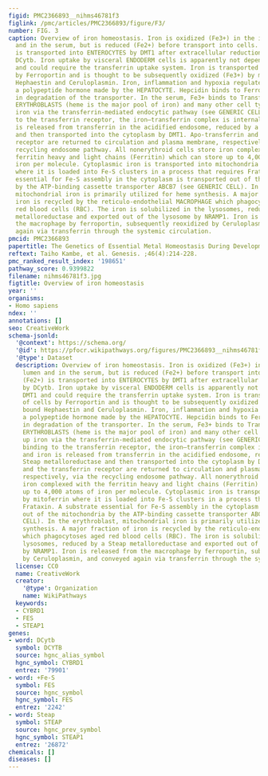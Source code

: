 ```yaml
---
figid: PMC2366893__nihms46781f3
figlink: /pmc/articles/PMC2366893/figure/F3/
number: FIG. 3
caption: Overview of iron homeostasis. Iron is oxidized (Fe3+) in the intestinal lumen
  and in the serum, but is reduced (Fe2+) before transport into cells. Iron (Fe2+)
  is transported into ENTEROCYTES by DMT1 after extracellular reduction perhaps by
  DCytb. Iron uptake by visceral ENDODERM cells is apparently not dependent on DMT1
  and could require the transferrin uptake system. Iron is transported out of cells
  by Ferroportin and is thought to be subsequently oxidized (Fe3+) by membrane bound
  Hephaestin and Ceruloplasmin. Iron, inflammation and hypoxia regulate Hepcidin,
  a polypeptide hormone made by the HEPATOCYTE. Hepcidin binds to Ferroportin resulting
  in degradation of the transporter. In the serum, Fe3+ binds to Transferrin. Developing
  ERYTHROBLASTS (heme is the major pool of iron) and many other cell types take up
  iron via the transferrin-mediated endocytic pathway (see GENERIC CELL). After binding
  to the transferrin receptor, the iron–transferrin complex is internalized and iron
  is released from transferrin in the acidified endosome, reduced by a Steap metalloreductase
  and then transported into the cytoplasm by DMT1. Apo-transferrin and the transferrin
  receptor are returned to circulation and plasma membrane, respectively, via the
  recycling endosome pathway. All nonerythroid cells store iron complexed with the
  ferritin heavy and light chains (Ferritin) which can store up to 4,000 atoms of
  iron per molecule. Cytoplasmic iron is transported into mitochondria by mitoferrin
  where it is loaded into Fe-S clusters in a process that requires Frataxin. A substrate
  essential for Fe-S assembly in the cytoplasm is transported out of the mitochondria
  by the ATP-binding cassette transporter ABCB7 (see GENERIC CELL). In the erythroblast,
  mitochondrial iron is primarily utilized for heme synthesis. A major fraction of
  iron is recycled by the reticulo-endothelial MACROPHAGE which phagocytoses aged
  red blood cells (RBC). The iron is solubilized in the lysosomes, reduced by a Steap
  metalloreductase and exported out of the lysosome by NRAMP1. Iron is released from
  the macrophage by ferroportin, subsequently reoxidized by Ceruloplasmin, and conveyed
  again via transferrin through the systemic circulation.
pmcid: PMC2366893
papertitle: The Genetics of Essential Metal Homeostasis During Development.
reftext: Taiho Kambe, et al. Genesis. ;46(4):214-228.
pmc_ranked_result_index: '198651'
pathway_score: 0.9399822
filename: nihms46781f3.jpg
figtitle: Overview of iron homeostasis
year: ''
organisms:
- Homo sapiens
ndex: ''
annotations: []
seo: CreativeWork
schema-jsonld:
  '@context': https://schema.org/
  '@id': https://pfocr.wikipathways.org/figures/PMC2366893__nihms46781f3.html
  '@type': Dataset
  description: Overview of iron homeostasis. Iron is oxidized (Fe3+) in the intestinal
    lumen and in the serum, but is reduced (Fe2+) before transport into cells. Iron
    (Fe2+) is transported into ENTEROCYTES by DMT1 after extracellular reduction perhaps
    by DCytb. Iron uptake by visceral ENDODERM cells is apparently not dependent on
    DMT1 and could require the transferrin uptake system. Iron is transported out
    of cells by Ferroportin and is thought to be subsequently oxidized (Fe3+) by membrane
    bound Hephaestin and Ceruloplasmin. Iron, inflammation and hypoxia regulate Hepcidin,
    a polypeptide hormone made by the HEPATOCYTE. Hepcidin binds to Ferroportin resulting
    in degradation of the transporter. In the serum, Fe3+ binds to Transferrin. Developing
    ERYTHROBLASTS (heme is the major pool of iron) and many other cell types take
    up iron via the transferrin-mediated endocytic pathway (see GENERIC CELL). After
    binding to the transferrin receptor, the iron–transferrin complex is internalized
    and iron is released from transferrin in the acidified endosome, reduced by a
    Steap metalloreductase and then transported into the cytoplasm by DMT1. Apo-transferrin
    and the transferrin receptor are returned to circulation and plasma membrane,
    respectively, via the recycling endosome pathway. All nonerythroid cells store
    iron complexed with the ferritin heavy and light chains (Ferritin) which can store
    up to 4,000 atoms of iron per molecule. Cytoplasmic iron is transported into mitochondria
    by mitoferrin where it is loaded into Fe-S clusters in a process that requires
    Frataxin. A substrate essential for Fe-S assembly in the cytoplasm is transported
    out of the mitochondria by the ATP-binding cassette transporter ABCB7 (see GENERIC
    CELL). In the erythroblast, mitochondrial iron is primarily utilized for heme
    synthesis. A major fraction of iron is recycled by the reticulo-endothelial MACROPHAGE
    which phagocytoses aged red blood cells (RBC). The iron is solubilized in the
    lysosomes, reduced by a Steap metalloreductase and exported out of the lysosome
    by NRAMP1. Iron is released from the macrophage by ferroportin, subsequently reoxidized
    by Ceruloplasmin, and conveyed again via transferrin through the systemic circulation.
  license: CC0
  name: CreativeWork
  creator:
    '@type': Organization
    name: WikiPathways
  keywords:
  - CYBRD1
  - FES
  - STEAP1
genes:
- word: DCytb
  symbol: DCYTB
  source: hgnc_alias_symbol
  hgnc_symbol: CYBRD1
  entrez: '79901'
- word: +Fe-S
  symbol: FES
  source: hgnc_symbol
  hgnc_symbol: FES
  entrez: '2242'
- word: Steap
  symbol: STEAP
  source: hgnc_prev_symbol
  hgnc_symbol: STEAP1
  entrez: '26872'
chemicals: []
diseases: []
---
```

